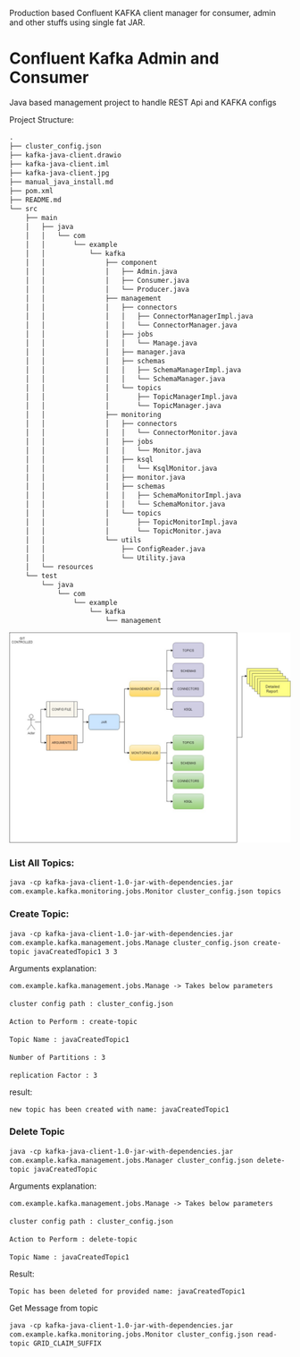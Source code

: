 Production based Confluent KAFKA client manager for consumer, admin and other stuffs using single fat JAR.

# Confluent Kafka Admin and Consumer
Java based management project to handle REST Api and KAFKA configs

Project Structure:

```
.
├── cluster_config.json
├── kafka-java-client.drawio
├── kafka-java-client.iml
├── kafka-java-client.jpg
├── manual_java_install.md
├── pom.xml
├── README.md
└── src
    ├── main
    │   ├── java
    │   │   └── com
    │   │       └── example
    │   │           └── kafka
    │   │               ├── component
    │   │               │   ├── Admin.java
    │   │               │   ├── Consumer.java
    │   │               │   └── Producer.java
    │   │               ├── management
    │   │               │   ├── connectors
    │   │               │   │   ├── ConnectorManagerImpl.java
    │   │               │   │   └── ConnectorManager.java
    │   │               │   ├── jobs
    │   │               │   │   └── Manage.java
    │   │               │   ├── manager.java
    │   │               │   ├── schemas
    │   │               │   │   ├── SchemaManagerImpl.java
    │   │               │   │   └── SchemaManager.java
    │   │               │   └── topics
    │   │               │       ├── TopicManagerImpl.java
    │   │               │       └── TopicManager.java
    │   │               ├── monitoring
    │   │               │   ├── connectors
    │   │               │   │   └── ConnectorMonitor.java
    │   │               │   ├── jobs
    │   │               │   │   └── Monitor.java
    │   │               │   ├── ksql
    │   │               │   │   └── KsqlMonitor.java
    │   │               │   ├── monitor.java
    │   │               │   ├── schemas
    │   │               │   │   ├── SchemaMonitorImpl.java
    │   │               │   │   └── SchemaMonitor.java
    │   │               │   └── topics
    │   │               │       ├── TopicMonitorImpl.java
    │   │               │       └── TopicMonitor.java
    │   │               └── utils
    │   │                   ├── ConfigReader.java
    │   │                   └── Utility.java
    │   └── resources
    └── test
        └── java
            └── com
                └── example
                    └── kafka
                        └── management
```

![plot](https://github.com/abhishekvermax/Confluent-KAFKA-java-client/blob/master/kafka-java-client.jpg)


### List All Topics:

```shell script
java -cp kafka-java-client-1.0-jar-with-dependencies.jar com.example.kafka.monitoring.jobs.Monitor cluster_config.json topics
```



### Create Topic:

```shell script
java -cp kafka-java-client-1.0-jar-with-dependencies.jar com.example.kafka.management.jobs.Manage cluster_config.json create-topic javaCreatedTopic1 3 3
```

Arguments explanation:

```shell script
com.example.kafka.management.jobs.Manage -> Takes below parameters

cluster config path : cluster_config.json 

Action to Perform : create-topic 

Topic Name : javaCreatedTopic1

Number of Partitions : 3

replication Factor : 3

```

result:

```shell script
new topic has been created with name: javaCreatedTopic1
```


### Delete Topic

```shell script
java -cp kafka-java-client-1.0-jar-with-dependencies.jar com.example.kafka.management.jobs.Manager cluster_config.json delete-topic javaCreatedTopic
```
Arguments explanation:

```shell script
com.example.kafka.management.jobs.Manage -> Takes below parameters

cluster config path : cluster_config.json 

Action to Perform : delete-topic 

Topic Name : javaCreatedTopic1
```

Result:

```shell script
Topic has been deleted for provided name: javaCreatedTopic1
```

Get Message from topic

```shell script
java -cp kafka-java-client-1.0-jar-with-dependencies.jar com.example.kafka.monitoring.jobs.Monitor cluster_config.json read-topic GRID_CLAIM_SUFFIX
```
